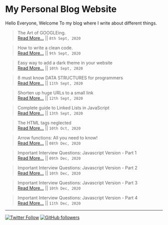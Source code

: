 # My Personal Blog Website

Hello Everyone, Welcome To my blog where I write about different things.

> The Art of GOOGLEing.\
> [Read More...](https://ishanbagchi.github.io/blog/day1) || `8th Sept, 2020`

> How to write a clean code.\
> [Read More...](https://ishanbagchi.github.io/blog/day2) || `9th Sept, 2020`

> Easy way to add a dark theme in your website\
> [Read More...](https://ishanbagchi.github.io/blog/day3) || `10th Sept, 2020`

> 8 must know DATA STRUCTURES for programmers\
> [Read More...](https://ishanbagchi.github.io/blog/day4) || `11th Sept, 2020`

> Shorten up huge URLs to a small link\
> [Read More...](https://ishanbagchi.github.io/blog/day5) || `12th Sept, 2020`

> Complete guide to Linked Lists in JavaScript\
> [Read More...](https://ishanbagchi.github.io/blog/day6) || `13th Sept, 2020`

> The HTML tags neglected\
> [Read More...](https://ishanbagchi.github.io/blog/day7) || `10th Oct, 2020`

> Arrow functions: All you need to know!\
> [Read More...](https://ishanbagchi.github.io/blog/day8) || `08th Dec, 2020`

> Important Interview Questions: Javascript Version - Part 1\
> [Read More...](https://ishanbagchi.github.io/blog/day9) || `09th Dec, 2020`

> Important Interview Questions: Javascript Version - Part 2\
> [Read More...](https://ishanbagchi.github.io/blog/day10a) || `10th Dec, 2020`

> Important Interview Questions: Javascript Version - Part 3\
> [Read More...](https://ishanbagchi.github.io/blog/day10b) || `10th Dec, 2020`

> Important Interview Questions: Javascript Version - Part 4\
> [Read More...](https://ishanbagchi.github.io/blog/day11) || `11th Dec, 2020`

---

[![Twitter Follow](https://img.shields.io/twitter/follow/BagchiIshan?label=twitter%20follow%20%40BagchiIshan&style=for-the-badge)](https://www.twitter.com/BagchiIshan)
[![GitHub followers](https://img.shields.io/github/followers/ishanbagchi?label=github%20follow%20%40ishanbagchi&style=for-the-badge)](https://github.com/ishanbagchi)
